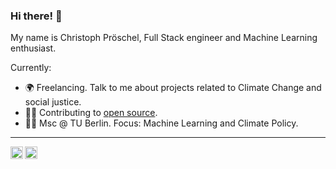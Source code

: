 ### Hi there! 👋

My name is Christoph Pröschel, Full Stack engineer and Machine Learning enthusiast.

Currently: 
- 🌍 Freelancing. Talk to me about projects related to Climate Change and social justice. 
- 👨‍💻 Contributing to [open source](https://github.com/airyhq/airy).
- 🧑‍🎓 Msc @ TU Berlin. Focus: Machine Learning and Climate Policy.



----

<a href="https://twitter.com/chrismatisch">
  <img align="left" alt="Christoph Pröschel's twitter" width="20px" src="https://simpleicons.now.sh/twitter/495f7e" />
</a>
<a href="https://www.linkedin.com/in/christophproschel/">
  <img align="left" alt="Christoph Pröschel's LinkedIn" width="20px" src="https://simpleicons.now.sh/linkedin/495f7e" />
</a>
